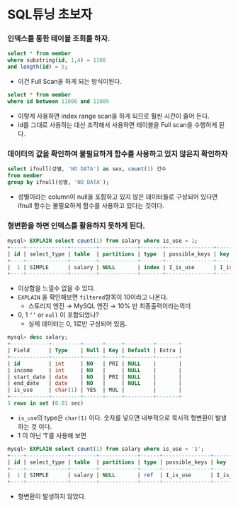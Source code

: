 # SQL튜닝 초보자

### 인덱스를 통한 테이블 조회를 하자.

```sql
select * from member
where substring(id, 1,4) = 1100
and length(id) = 5;
```

- 이건 Full Scan을 하게 되는 방식이된다.

```sql
select * from member
where id between 11000 and 11009
```

- 이렇게 사용하면 index range scan을 하게 되므로 훨씬 시간이 줄어 든다.
- id를 그대로 사용하는 대신 조작해서 사용하면 테이블을 Full scan을 수행하게 된다.

### 데이터의 값을 확인하여 불필요하게 함수를 사용하고 있지 않은지 확인하자

```sql
select ifnull(성별, 'NO DATA') as sex, count(1) 건수 
from member
group by ifnull(성별, 'NO DATA');
```

- 성별이라는 column이 null을 포함하고 있지 않은 데이터들로 구성되어 있다면 ifnull 함수는 불필요하게 함수를 사용하고 있다는 것이다.

### 형변환을 하면 인덱스를 활용하지 못하게 된다.

```sql
mysql> EXPLAIN select count(1) from salary where is_use = 1;
+----+-------------+--------+------------+-------+---------------+----------+---------+------+--------+----------+--------------------------+
| id | select_type | table  | partitions | type  | possible_keys | key      | key_len | ref  | rows   | filtered | Extra                    |
+----+-------------+--------+------------+-------+---------------+----------+---------+------+--------+----------+--------------------------+
|  1 | SIMPLE      | salary | NULL       | index | I_is_use      | I_is_use | 4       | NULL | 486780 |    10.00 | Using where; Using index |
+----+-------------+--------+------------+-------+---------------+----------+---------+------+--------+----------+--------------------------+
```

- 이상함을 느낄수 없을 수 있다.
- `EXPLAIN` 을 확인해보면 `filtered`항목이 10이라고 나온다.
    - 스토리지 엔진 → MySQL 엔진 → 10% 만 최종출력이라는의미
- 0, 1 `‘’` or `null` 이 포함되었나?
    - 실제 데이터는 0, 1로만 구성되어 있음.

```sql
mysql> desc salary;
+------------+---------+------+-----+---------+-------+
| Field      | Type    | Null | Key | Default | Extra |
+------------+---------+------+-----+---------+-------+
| id         | int     | NO   | PRI | NULL    |       |
| income     | int     | NO   |     | NULL    |       |
| start_date | date    | NO   | PRI | NULL    |       |
| end_date   | date    | NO   |     | NULL    |       |
| is_use     | char(1) | YES  | MUL |         |       |
+------------+---------+------+-----+---------+-------+
5 rows in set (0.01 sec)
```

- `is_use`의 type은 `char(1)` 이다. 숫자를 넣으면 내부적으로 묵시적 형변환이 발생하는 것 이다.
- 1 이 아닌 ‘1’를 사용해 보면

```sql
mysql> EXPLAIN select count(1) from salary where is_use = '1';
+----+-------------+--------+------------+------+---------------+----------+---------+-------+-------+----------+-------------+
| id | select_type | table  | partitions | type | possible_keys | key      | key_len | ref   | rows  | filtered | Extra       |
+----+-------------+--------+------------+------+---------------+----------+---------+-------+-------+----------+-------------+
|  1 | SIMPLE      | salary | NULL       | ref  | I_is_use      | I_is_use | 4       | const | 51134 |   100.00 | Using index |
+----+-------------+--------+------------+------+---------------+----------+---------+-------+-------+----------+-------------+
```

- 형변환이 발생하지 않았다.
